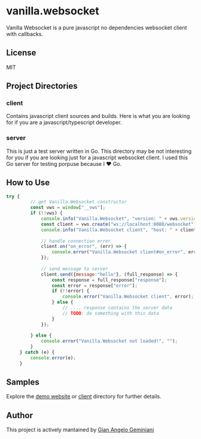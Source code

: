 # vanilla.websocket
Vanilla Websocket is a pure javascript no dependencies websocket client with callbacks.

## License
MIT

## Project Directories

### client
Contains javascript client sources and builds.
Here is what you are looking for if you are a javascript/typescript developer.

### server
This is just a test server written in Go. 
This directory may be not interesting for you if you are looking just for a javascript websocket client.
I used this Go server for testing porpuse because I ❤️ Go.

## How to Use

```javascript
try {      
         // get Vanilla.Websocket constructor
         const vws = window["__vws"];
         if (!!vws) {
             console.info("Vanilla.Websocket", "version: " + vws.version);
             const client = vws.create("ws://localhost:8080/websocket");
             console.info("Vanilla.Websocket client", "host: " + client.host);
 
             // handle connection error
             client.on("on_error", (err) => {
                 console.error("Vanilla.Websocket client#on_error", err);
             });
 
             // send message to server
             client.send({message:"hello"}, (full_response) => {
                 const response = full_response["response"];
                 const error = response["error"];
                 if (!!error) {
                     console.error("Vanilla.Websocket client", error);
                 } else {
                     // .... response contains the server data
                     // TODO: do something with this data
                 }
             });
 
         } else {
             console.error("Vanilla.Websocket not loaded!", "");
         }
     } catch (e) {
         console.error(e);
     }
```

## Samples
Explore the [demo website](https://github.com/angelogeminiani/vanilla.websocket/tree/master/client/website) or [client](https://github.com/angelogeminiani/vanilla.websocket/tree/master/client) directory for further details.

## Author
This project is actively mantained by [Gian Angelo Geminiani](https://gianangelogeminiani.me)

